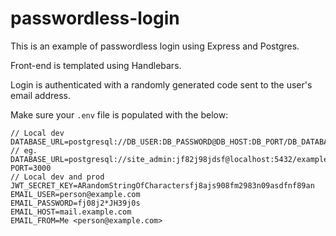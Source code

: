 # passwordless-login

This is an example of passwordless login using Express and Postgres.

Front-end is templated using Handlebars.

Login is authenticated with a randomly generated code sent to the user's email address.

Make sure your `.env` file is populated with the below:

```env
// Local dev
DATABASE_URL=postgresql://DB_USER:DB_PASSWORD@DB_HOST:DB_PORT/DB_DATABASE
// eg. DATABASE_URL=postgresql://site_admin:jf82j98jdsf@localhost:5432/exampledb
PORT=3000
// Local dev and prod
JWT_SECRET_KEY=ARandomStringOfCharactersfj8ajs908fm2983n09asdfnf89an
EMAIL_USER=person@example.com
EMAIL_PASSWORD=fj08j2*JH39j0s
EMAIL_HOST=mail.example.com
EMAIL_FROM=Me <person@example.com>
```
